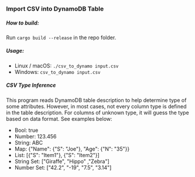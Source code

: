 ### Import CSV into DynamoDB Table

##### How to build:
Run `cargo build --release` in the repo folder. 

##### Usage:
- Linux / macOS: `./csv_to_dynamo input.csv`
- Windows: `csv_to_dynamo input.csv`

##### CSV Type Inference
This program reads DynamoDB table description to help determine type of some attributes.
However, in most cases, not every column type is defined in the table description. For
columns of unknown type, it will guess the type based on data format. See examples below:
* Bool: true
* Number: 123.456
* String: ABC
* Map: {"Name": {"S": "Joe"}, "Age": {"N": "35"}}
* List: [{"S": "Item1"}, {"S": "Item2"}]
* String Set: ["Giraffe", "Hippo" ,"Zebra"]
* Number Set: ["42.2", "-19", "7.5", "3.14"]

